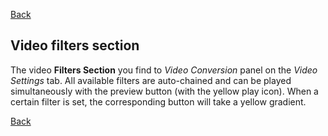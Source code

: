 [Back](../videomass2_use.md)

## Video filters section

The video **Filters Section** you find to _Video Conversion_ panel on the _Video Settings_ tab. 
All available filters are auto-chained and can be played simultaneously with the preview button 
(with the yellow play icon). When a certain filter is set, the corresponding button will take a 
yellow gradient.

[Back](../videomass2_use.md)
